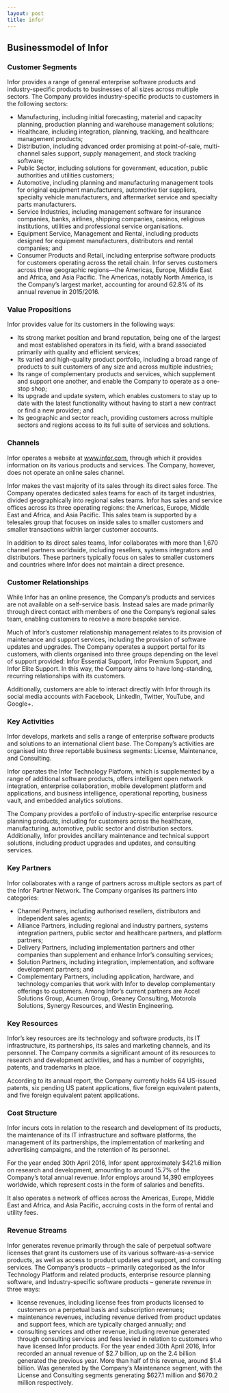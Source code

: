 ```yaml
---
layout: post
title: infor
---
```


Businessmodel of Infor
-----------------------

### Customer Segments

Infor provides a range of general enterprise software products and industry-specific products to businesses of all sizes across multiple sectors. The Company provides industry-specific products to customers in the following sectors:

 * Manufacturing, including initial forecasting, material and capacity planning, production planning and warehouse management solutions;
* Healthcare, including integration, planning, tracking, and healthcare management products;
* Distribution, including advanced order promising at point-of-sale, multi-channel sales support, supply management, and stock tracking software;
* Public Sector, including solutions for government, education, public authorities and utilities customers;
* Automotive, including planning and manufacturing management tools for original equipment manufacturers, automotive tier suppliers, specialty vehicle manufacturers, and aftermarket service and specialty parts manufacturers.
* Service Industries, including management software for insurance companies, banks, airlines, shipping companies, casinos, religious institutions, utilities and professional service organisations.
* Equipment Service, Management and Rental, including products designed for equipment manufacturers, distributors and rental companies; and
* Consumer Products and Retail, including enterprise software products for customers operating across the retail chain.
 Infor serves customers across three geographic regions—the Americas, Europe, Middle East and Africa, and Asia Pacific. The Americas, notably North America, is the Company’s largest market, accounting for around 62.8% of its annual revenue in 2015/2016.

### Value Propositions

Infor provides value for its customers in the following ways:

 * Its strong market position and brand reputation, being one of the largest and most established operators in its field, with a brand associated primarily with quality and efficient services;
* Its varied and high-quality product portfolio, including a broad range of products to suit customers of any size and across multiple industries;
* Its range of complementary products and services, which supplement and support one another, and enable the Company to operate as a one-stop shop;
* Its upgrade and update system, which enables customers to stay up to date with the latest functionality without having to start a new contract or find a new provider; and
* Its geographic and sector reach, providing customers across multiple sectors and regions access to its full suite of services and solutions.
 ### Channels

Infor operates a website at www.infor.com, through which it provides information on its various products and services. The Company, however, does not operate an online sales channel.

Infor makes the vast majority of its sales through its direct sales force. The Company operates dedicated sales teams for each of its target industries, divided geographically into regional sales teams. Infor has sales and service offices across its three operating regions: the Americas, Europe, Middle East and Africa, and Asia Pacific. This sales team is supported by a telesales group that focuses on inside sales to smaller customers and smaller transactions within larger customer accounts.

In addition to its direct sales teams, Infor collaborates with more than 1,670 channel partners worldwide, including resellers, systems integrators and distributors. These partners typically focus on sales to smaller customers and countries where Infor does not maintain a direct presence.

### Customer Relationships

While Infor has an online presence, the Company’s products and services are not available on a self-service basis. Instead sales are made primarily through direct contact with members of one the Company’s regional sales team, enabling customers to receive a more bespoke service.

Much of Infor’s customer relationship management relates to its provision of maintenance and support services, including the provision of software updates and upgrades. The Company operates a support portal for its customers, with clients organised into three groups depending on the level of support provided: Infor Essential Support, Infor Premium Support, and Infor Elite Support. In this way, the Company aims to have long-standing, recurring relationships with its customers.

Additionally, customers are able to interact directly with Infor through its social media accounts with Facebook, LinkedIn, Twitter, YouTube, and Google+.

### Key Activities

Infor develops, markets and sells a range of enterprise software products and solutions to an international client base. The Company’s activities are organised into three reportable business segments: License, Maintenance, and Consulting.

Infor operates the Infor Technology Platform, which is supplemented by a range of additional software products, offers intelligent open network integration, enterprise collaboration, mobile development platform and applications, and business intelligence, operational reporting, business vault, and embedded analytics solutions.

The Company provides a portfolio of industry-specific enterprise resource planning products, including for customers across the healthcare, manufacturing, automotive, public sector and distribution sectors. Additionally, Infor provides ancillary maintenance and technical support solutions, including product upgrades and updates, and consulting services.

### Key Partners

Infor collaborates with a range of partners across multiple sectors as part of the Infor Partner Network. The Company organises its partners into categories:

 * Channel Partners, including authorised resellers, distributors and independent sales agents;
* Alliance Partners, including regional and industry partners, systems integration partners, public sector and healthcare partners, and platform partners;
* Delivery Partners, including implementation partners and other companies than supplement and enhance Infor’s consulting services;
* Solution Partners, including integration, implementation, and software development partners; and
* Complementary Partners, including application, hardware, and technology companies that work with Infor to develop complementary offerings to customers.
 Among Infor’s current partners are Accel Solutions Group, Acumen Group, Greaney Consulting, Motorola Solutions, Synergy Resources, and Westin Engineering.

### Key Resources

Infor’s key resources are its technology and software products, its IT infrastructure, its partnerships, its sales and marketing channels, and its personnel. The Company commits a significant amount of its resources to research and development activities, and has a number of copyrights, patents, and trademarks in place.

According to its annual report, the Company currently holds 64 US-issued patents, six pending US patent applications, five foreign equivalent patents, and five foreign equivalent patent applications.

### Cost Structure

Infor incurs cots in relation to the research and development of its products, the maintenance of its IT infrastructure and software platforms, the management of its partnerships, the implementation of marketing and advertising campaigns, and the retention of its personnel.

For the year ended 30th April 2016, Infor spent approximately $421.6 million on research and development, amounting to around 15.7% of the Company’s total annual revenue. Infor employs around 14,390 employees worldwide, which represent costs in the form of salaries and benefits.

It also operates a network of offices across the Americas, Europe, Middle East and Africa, and Asia Pacific, accruing costs in the form of rental and utility fees.

### Revenue Streams

Infor generates revenue primarily through the sale of perpetual software licenses that grant its customers use of its various software-as-a-service products, as well as access to product updates and support, and consulting services. The Company’s products – primarily categorised as the Infor Technology Platform and related products, enterprise resource planning software, and Industry-specific software products – generate revenue in three ways:

 * license revenues, including license fees from products licensed to customers on a perpetual basis and subscription revenues;
* maintenance revenues, including revenue derived from product updates and support fees, which are typically charged annually; and
* consulting services and other revenue, including revenue generated through consulting services and fees levied in relation to customers who have licensed Infor products.
 For the year ended 30th April 2016, Infor recorded an annual revenue of $2.7 billion, up on the 2.4 billion generated the previous year. More than half of this revenue, around $1.4 billion. Was generated by the Company’s Maintenance segment, with the License and Consulting segments generating $627.1 million and $670.2 million respectively.
